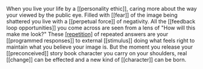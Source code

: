 When you live your life by a [[personality ethic]], caring more about the way your viewed by the public eye.  Filled with [[fear]] of the image being shattered you live with a [[perpetual force]] of negativity.  All the [[feedback loop opportunities]] you come across are seen from a lens of "How will this make me look?"  These [[repetition]](repetitions) of repeated answers are your [[programmed responses]] to external [[stimulus]] doing what feels right to maintain what you believe your image is.  But the moment you release your [[preconceived]] story book character you carry on your shoulders, real [[change]] can be effected and a new kind of [[character]] can be born.